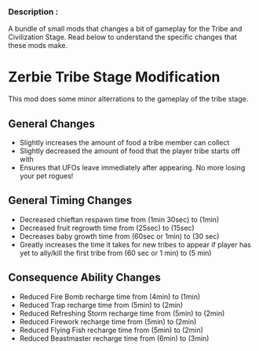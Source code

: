 ### Description :
A bundle of small mods that changes a bit of gameplay for the Tribe and Civilization Stage. Read below to understand the specific changes that these mods make.

# Zerbie Tribe Stage Modification
This mod does some minor alterrations to the gameplay of the tribe stage.

## General Changes
- Slightly increases the amount of food a tribe member can collect
- Slightly decreased the amount of food that the player tribe starts off with
- Ensures that UFOs leave immediately after appearing. No more losing your pet rogues!

## General Timing Changes
- Decreased chieftan respawn time from (1min 30sec) to (1min)
- Decreased fruit regrowth time from (25sec) to (15sec)
- Decreases baby growth time from (60sec or 1min) to (30 sec)
- Greatly increases the time it takes for new tribes to appear if player has yet to ally/kill the first tribe from (60 sec or 1 min) to (5 min)

## Consequence Ability Changes
- Reduced Fire Bomb recharge time from (4min) to (1min)
- Reduced Trap recharge time from (5min) to (2min)
- Reduced Refreshing Storm recharge time from (5min) to (2min)
- Reduced Firework recharge time from (5min) to (2min)
- Reduced Flying Fish recharge time from (5min) to (2min)
- Reduced Beastmaster recharge time from (6min) to (3min)

